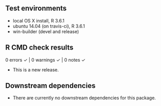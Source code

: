## Test environments
* local OS X install, R 3.6.1
* ubuntu 14.04 (on travis-ci), R 3.6.1
* win-builder (devel and release)

## R CMD check results

0 errors ✓ | 0 warnings ✓ | 0 notes ✓

* This is a new release.


## Downstream dependencies 

* There are currently no downstream dependencies for this package.